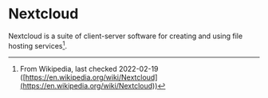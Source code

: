 # Nextcloud

Nextcloud is a suite of client-server software for creating and using file hosting services[^note].

[^note]: From Wikipedia, last checked 2022-02-19 ([https://en.wikipedia.org/wiki/Nextcloud](https://en.wikipedia.org/wiki/Nextcloud))
